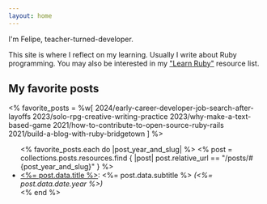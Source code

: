 ```yaml
---
layout: home
---
```


I'm Felipe, teacher-turned-developer.

This site is where I reflect on my learning. Usually I write about Ruby programming. You may also be interested in my ["Learn Ruby"](https://github.com/fpsvogel/learn-ruby) resource list.

## My favorite posts

<% favorite_posts = %w[
  2024/early-career-developer-job-search-after-layoffs
  2023/solo-rpg-creative-writing-practice
  2023/why-make-a-text-based-game
  2021/how-to-contribute-to-open-source-ruby-rails
  2021/build-a-blog-with-ruby-bridgetown
] %>

<ul>
  <% favorite_posts.each do |post_year_and_slug| %>
    <% post = collections.posts.resources.find { |post| post.relative_url == "/posts/#{post_year_and_slug}" } %>
    <li>
      <a href="<%= post.relative_url %>"><%= post.data.title %></a>:
      <%= post.data.subtitle %>
      <em>(<%= post.data.date.year %>)</em>
    </li>
  <% end %>
</ul>

